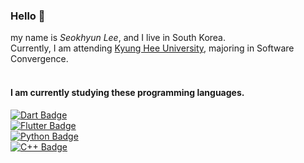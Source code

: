 ### Hello 👋
 my name is *Seokhyun Lee*, and I live in South Korea.<br> 
 Currently, I am attending [Kyung Hee University](https://www.khu.ac.kr/kor/user/main/view.do), majoring in Software Convergence.
 <br>
 <br>
 
#### I am currently studying these programming languages.<br>
[![Dart Badge](https://img.shields.io/badge/Dart-black?logo=dart&logoColor=white)](https://dart.dev) <br>
[![Flutter Badge](https://img.shields.io/badge/Flutter-blue?logo=flutter&logoColor=white)](https://flutter.dev) <br>
[![Python Badge](https://img.shields.io/badge/Python-yellow?logo=python&logoColor=white)](https://www.python.org)<br>
[![C++ Badge](https://img.shields.io/badge/C++-green?logo=c%2B%2B&logoColor=white)](https://isocpp.org/)




 
<!--
**wsxqaz2190/wsxqaz2190** is a ✨ _special_ ✨ repository because its `README.md` (this file) appears on your GitHub profile.

Here are some ideas to get you started:

- 🔭 I’m currently working on ...
- 🌱 I’m currently learning ...
- 👯 I’m looking to collaborate on ...
- 🤔 I’m looking for help with ...
- 💬 Ask me about ...
- 📫 How to reach me: ...
- 😄 Pronouns: ...
- ⚡ Fun fact: ...
-->
